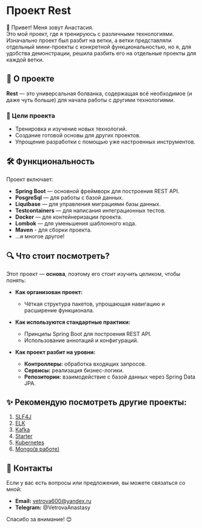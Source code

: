 # Проект Rest

👋 Привет! Меня зовут Анастасия.  
Это мой проект, где я тренируюсь с различными технологиями.
Изначально проект был разбит на ветки, а ветки представляли отдельный мини-проекты с конкретной функциональностью, но я, для удобства демонстрации, решила разбить его на отдельные проекты для каждой ветки.


## 🌟 О проекте
**Rest** — это универсальная болванка, содержащая всё необходимое (и даже чуть больше) для начала работы c другими технологиями.

### 🎯 Цели проекта
- Тренировка и изучение новых технологий.
- Создание готовой основы для других проектов.
- Упрощение разработки с помощью уже настроенных инструментов.

## 🛠️ Функциональность
Проект включает:
- **Spring Boot** — основной фреймворк для построения REST API.
- **PosgreSql** — для работы с базой данных.
- **Liquibase** — для управления миграциями базы данных.
- **Testcontainers** — для написания интеграционных тестов.
- **Docker** — для контейнеризации проекта.
- **Lombok** — для уменьшения шаблонного кода.
- **Maven** - для сборки проекта.
- ...и многое другое!

## 🔍 Что стоит посмотреть?

Этот проект — **основа**, поэтому его стоит изучить целиком, чтобы понять:

- **Как организован проект:**
    - Чёткая структура пакетов, упрощающая навигацию и расширение функционала.

- **Как используются стандартные практики:**
    - Принципы Spring Boot для построения REST API.
    - Использование аннотаций и конфигураций.

- **Как проект разбит на уровни:**
    - **Контроллеры:** обработка входящих запросов.
    - **Сервисы:** реализация бизнес-логики.
    - **Репозитории:** взаимодействие с базой данных через Spring Data JPA.

## ✨ Рекомендую посмотреть другие проекты:
1. [SLF4J](https://github.com/AnastasiyaVetrova/SLF4J)
2. [ELK](https://github.com/AnastasiyaVetrova/ELK)
3. [Kafka](https://github.com/AnastasiyaVetrova/Kafka)
4. [Starter](https://github.com/AnastasiyaVetrova/Starter)
5. [Kubernetes](https://github.com/AnastasiyaVetrova/Kubernetes)
6. [Mongo(в работе)](https://github.com/AnastasiyaVetrova/Mongo)

## 🤝 Контакты
Если у вас есть вопросы или предложения, вы можете связаться со мной:
- **Email:** vetrova600@yandex.ru
- **Telegram:** @VetrovaAnastasy

Спасибо за внимание! 😊
